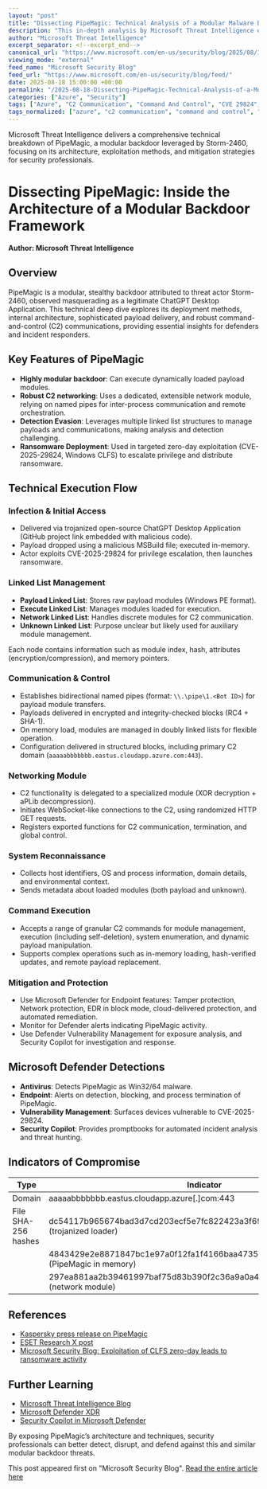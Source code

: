 ```yaml
---
layout: "post"
title: "Dissecting PipeMagic: Technical Analysis of a Modular Malware Backdoor"
description: "This in-depth analysis by Microsoft Threat Intelligence explores PipeMagic, a sophisticated modular backdoor framework used by threat actor Storm-2460. The report covers the malware’s architecture, payload delivery mechanisms, configuration management, C2 networking, and actionable mitigation steps using Microsoft Defender technologies to help defenders detect, mitigate, and respond to this evolving threat."
author: "Microsoft Threat Intelligence"
excerpt_separator: <!--excerpt_end-->
canonical_url: "https://www.microsoft.com/en-us/security/blog/2025/08/18/dissecting-pipemagic-inside-the-architecture-of-a-modular-backdoor-framework/"
viewing_mode: "external"
feed_name: "Microsoft Security Blog"
feed_url: "https://www.microsoft.com/en-us/security/blog/feed/"
date: 2025-08-18 15:00:00 +00:00
permalink: "/2025-08-18-Dissecting-PipeMagic-Technical-Analysis-of-a-Modular-Malware-Backdoor.html"
categories: ["Azure", "Security"]
tags: ["Azure", "C2 Communication", "Command And Control", "CVE 29824", "Defender XDR", "Endpoint Security", "Incident Response", "Malware Analysis", "Microsoft Defender", "Microsoft Threat Intelligence", "Modular Backdoor", "Modular Malware", "Named Pipes", "Network Module", "News", "Payload Delivery", "PipeMagic", "Ransomware", "Security", "Storm 2460", "Tamper Protection", "Threat Mitigation", "Windows CLFS Vulnerability"]
tags_normalized: ["azure", "c2 communication", "command and control", "cve 29824", "defender xdr", "endpoint security", "incident response", "malware analysis", "microsoft defender", "microsoft threat intelligence", "modular backdoor", "modular malware", "named pipes", "network module", "news", "payload delivery", "pipemagic", "ransomware", "security", "storm 2460", "tamper protection", "threat mitigation", "windows clfs vulnerability"]
---
```


Microsoft Threat Intelligence delivers a comprehensive technical breakdown of PipeMagic, a modular backdoor leveraged by Storm-2460, focusing on its architecture, exploitation methods, and mitigation strategies for security professionals.<!--excerpt_end-->

# Dissecting PipeMagic: Inside the Architecture of a Modular Backdoor Framework

**Author: Microsoft Threat Intelligence**

## Overview

PipeMagic is a modular, stealthy backdoor attributed to threat actor Storm-2460, observed masquerading as a legitimate ChatGPT Desktop Application. This technical deep dive explores its deployment methods, internal architecture, sophisticated payload delivery, and robust command-and-control (C2) communications, providing essential insights for defenders and incident responders.

## Key Features of PipeMagic

- **Highly modular backdoor**: Can execute dynamically loaded payload modules.
- **Robust C2 networking**: Uses a dedicated, extensible network module, relying on named pipes for inter-process communication and remote orchestration.
- **Detection Evasion**: Leverages multiple linked list structures to manage payloads and communications, making analysis and detection challenging.
- **Ransomware Deployment**: Used in targeted zero-day exploitation (CVE-2025-29824, Windows CLFS) to escalate privilege and distribute ransomware.

## Technical Execution Flow

### Infection & Initial Access

- Delivered via trojanized open-source ChatGPT Desktop Application (GitHub project link embedded with malicious code).
- Payload dropped using a malicious MSBuild file; executed in-memory.
- Actor exploits CVE-2025-29824 for privilege escalation, then launches ransomware.

### Linked List Management

- **Payload Linked List**: Stores raw payload modules (Windows PE format).
- **Execute Linked List**: Manages modules loaded for execution.
- **Network Linked List**: Handles discrete modules for C2 communication.
- **Unknown Linked List**: Purpose unclear but likely used for auxiliary module management.

Each node contains information such as module index, hash, attributes (encryption/compression), and memory pointers.

### Communication & Control

- Establishes bidirectional named pipes (format: `\\.\pipe\1.<Bot ID>`) for payload module transfers.
- Payloads delivered in encrypted and integrity-checked blocks (RC4 + SHA-1).
- On memory load, modules are managed in doubly linked lists for flexible operation.
- Configuration delivered in structured blocks, including primary C2 domain (`aaaaabbbbbbb.eastus.cloudapp.azure.com:443`).

### Networking Module

- C2 functionality is delegated to a specialized module (XOR decryption + aPLib decompression).
- Initiates WebSocket-like connections to the C2, using randomized HTTP GET requests.
- Registers exported functions for C2 communication, termination, and global control.

### System Reconnaissance

- Collects host identifiers, OS and process information, domain details, and environmental context.
- Sends metadata about loaded modules (both payload and unknown).

### Command Execution

- Accepts a range of granular C2 commands for module management, execution (including self-deletion), system enumeration, and dynamic payload manipulation.
- Supports complex operations such as in-memory loading, hash-verified updates, and remote payload replacement.

### Mitigation and Protection

- Use Microsoft Defender for Endpoint features: Tamper protection, Network protection, EDR in block mode, cloud-delivered protection, and automated remediation.
- Monitor for Defender alerts indicating PipeMagic activity.
- Use Defender Vulnerability Management for exposure analysis, and Security Copilot for investigation and response.

## Microsoft Defender Detections

- **Antivirus**: Detects PipeMagic as Win32/64 malware.
- **Endpoint**: Alerts on detection, blocking, and process termination of PipeMagic.
- **Vulnerability Management**: Surfaces devices vulnerable to CVE-2025-29824.
- **Security Copilot**: Provides promptbooks for automated incident analysis and threat hunting.

## Indicators of Compromise

| Type                | Indicator                                                                                   |
|---------------------|------------------------------------------------------------------------------------------|
| Domain              | aaaaabbbbbbb.eastus.cloudapp.azure[.]com:443                                               |
| File SHA-256 hashes | dc54117b965674bad3d7cd203ecf5e7fc822423a3f692895cf5e96e83fb88f6a (trojanized loader)       |
|                     | 4843429e2e8871847bc1e97a0f12fa1f4166baa4735dff585cb3b4736e3fe49e (PipeMagic in memory)     |
|                     | 297ea881aa2b39461997baf75d83b390f2c36a9a0a4815c81b5cf8be42840fd1 (network module)          |

## References

- [Kaspersky press release on PipeMagic](https://www.kaspersky.com/about/press-releases/kaspersky-uncovers-pipemagic-backdoor-attacks-businesses-through-fake-chatgpt-application)
- [ESET Research X post](https://x.com/ESETresearch/status/1899508656258875756)
- [Microsoft Security Blog: Exploitation of CLFS zero-day leads to ransomware activity](https://www.microsoft.com/en-us/security/blog/2025/04/08/exploitation-of-clfs-zero-day-leads-to-ransomware-activity/)

## Further Learning

- [Microsoft Threat Intelligence Blog](https://aka.ms/threatintelblog)
- [Microsoft Defender XDR](https://learn.microsoft.com/en-us/defender-xdr/)
- [Security Copilot in Microsoft Defender](https://learn.microsoft.com/en-us/defender-xdr/security-copilot-in-microsoft-365-defender)

By exposing PipeMagic’s architecture and techniques, security professionals can better detect, disrupt, and defend against this and similar modular backdoor threats.

This post appeared first on "Microsoft Security Blog". [Read the entire article here](https://www.microsoft.com/en-us/security/blog/2025/08/18/dissecting-pipemagic-inside-the-architecture-of-a-modular-backdoor-framework/)
